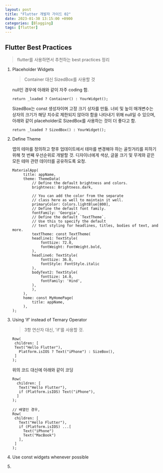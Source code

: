 ```yaml
---
layout: post
title: "Flutter 개발자 가이드 02"
date: 2023-01-30 13:15:00 +0900
categories: [Blogging]
tags: [flutter]
---
```


## Flutter Best Practices

> flutter를 사용하면서 추천하는 best practices 정리

1. Placeholder Widgets
   > Container 대신 SizedBox를 사용할 것

   null인 경우에 아래와 같이 자주 coding 함.

   ```flutter
   return _loaded ? Container() : YourWidget(); 
   ```

   SizedBox는 const 생성자이며 고정 크기 상자를 만듦. 너비 및 높이 매개변수는 상자의 크기가 해당 치수로 제한되지 않아야 함을 나타내기 위해 null일 수 있으며, 아래와 같이 placeholder로 SizedBox를 사용하는 것이 더 좋다고 함.

   ```flutter
   return _loaded ? SizedBox() : YourWidget(); 
   ```

2. Define Theme

   앱의 테마를 정의하고 향후 업데이트에서 테마를 변경해야 하는 골칫거리를 피하기 위해 첫 번째 우선순위로 개발할 것. 디자이너에게 색상, 글꼴 크기 및 무게와 같은 모든 테마 관련 데이터를 공유하도록 요청.

   ```flutter
   MaterialApp(
        title: appName,
        theme: ThemeData(
            // Define the default brightness and colors.
            brightness: Brightness.dark,
            
            // You can add the color from the separate 
            // class here as well to maintain it well.
            primaryColor: Colors.lightBlue[800],
            // Define the default font family.
            fontFamily: 'Georgia',
            // Define the default `TextTheme`. 
            // Use this to specify the default
            // text styling for headlines, titles, bodies of text, and more.
            textTheme: const TextTheme(
            headline1: TextStyle(
                fontSize: 72.0, 
                fontWeight: FontWeight.bold,
            ),
            headline6: TextStyle(
                fontSize: 36.0, 
                fontStyle: FontStyle.italic
            ),
            bodyText2: TextStyle(
                fontSize: 14.0, 
                fontFamily: 'Hind',
            ),
            ),
        ),
        home: const MyHomePage(
            title: appName,
        ),
   );
   ```

3. Using ‘if’ instead of Ternary Operator

   > 3항 연산자 대신, 'if'를 사용할 것.

   ```flutter
   Row(
    children: [
    Text("Hello Flutter"),
      Platform.isIOS ? Text("iPhone") : SizeBox(),
    ]
   );
   ```

   위의 코드 대신에 아래와 같이 코딩

   ```flutter
   Row(
     children: [
      Text("Hello Flutter"),
      if (Platform.isIOS) Text("iPhone"),
     ]
   );

   // 배열인 경우,
   Row(
    children: [
      Text("Hello Flutter"),
      if (Platform.isIOS) ...[
        Text("iPhone")
        Text("MacBook")
      ],
    ]
   );
   ```

4. Use const widgets whenever possible
5. 
